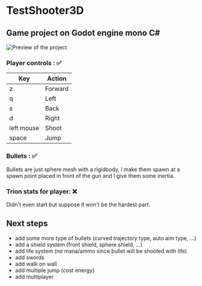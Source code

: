 # TestShooter3D

## Game project on Godot engine mono C#

![Preview of the project](https://i.postimg.cc/qqgTMhvc/Capture-d-cran-du-2022-07-06-20-45-47.png)

### Player controls : ✅

| Key | Action |
|--|--|
| z | Forward |
| q | Left |
| s | Back |
| d | Right |
| left mouse | Shoot |
| space | Jump |

### Bullets : ✅

Bullets are just sphere mesh with a rigidbody, I make them spawn at a spawn point placed in front of the gun and I give them some inertia.

### Trion stats for player: ❌

Didn't even start but suppose it won't be the hardest part.

## Next steps

 - add some more type of bullets (curved trajectory type, auto aim type, ...)
 - add a shield system (front shield, sphere shield, ...)
 - add life system (no mana/ammo since bullet will be shooted with life)
 - add swords
 - add walk on wall
 - add multiple jump (cost energy)
 - add multiplayer
